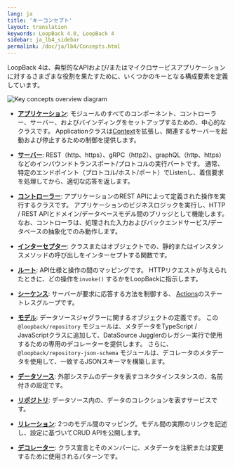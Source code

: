 ```yaml
---
lang: ja
title: 'キーコンセプト'
layout: translation
keywords: LoopBack 4.0, LoopBack 4
sidebar: ja_lb4_sidebar
permalink: /doc/ja/lb4/Concepts.html
---
```


LoopBack 4は、典型的なAPIおよび/またはマイクロサービスアプリケーションに対するさまざまな役割を果たすために、いくつかのキーとなる構成要素を定義しています。

![Key concepts overview diagram](imgs/key-concepts-overview-diagram.png)

- [**アプリケーション**](Application.md): モジュールのすべてのコンポーネント、コントローラー、サーバー、およびバインディングをセットアップするための、中心的なクラスです。 Applicationクラスは[Context](Context.md)を拡張し、関連するサーバーを起動および停止するための制御を提供します。

- [**サーバー**](Server.md): REST（http、https）、gRPC（http2）、graphQL（http、https）などのインバウンドトランスポート/プロトコルの実行パートです。 通常、特定のエンドポイント（プロトコル/ホスト/ポート）でListenし、着信要求を処理してから、適切な応答を返します。

- [**コントローラー**](Controllers.md): アプリケーションのREST APIによって定義された操作を実行するクラスです。 アプリケーションのビジネスロジックを実行し、HTTP / REST APIとドメイン/データベースモデル間のブリッジとして機能します。 なお、コントローラは、処理された入力およびバックエンドサービス/データベースの抽象化でのみ動作します。

- [**インターセプター**](Interceptors.md): クラスまたはオブジェクトでの、静的またはインスタンスメソッドの呼び出しをインターセプトする関数です。

- [**ルート**](Routes.md): API仕様と操作の間のマッピングです。 HTTPリクエストが与えられたときに、どの操作を`invoke()` するかをLoopBackに指示します。

- [**シーケンス**](Sequence.md): サーバーが要求に応答する方法を制御する、 [Actions](Sequence.md#actions)のステートレスグループです。

- [**モデル**](Model.md): データソースジャグラーに関するオブジェクトの定義です。 この`@loopback/repository` モジュールは、メタデータをTypeScript / JavaScriptクラスに追加して、DataSource Jugglerのレガシー実行で使用するための専用のデコレーターを提供します。 さらに、`@loopback/repository-json-schema` モジュールは、デコレータのメタデータを使用して、一致するJSONスキーマを構築します。
　
- [**データソース**](DataSources.md): 外部システムのデータを表すコネクタインスタンスの、名前付きの設定です。

- [**リポジトリ**](Repositories.md): データソース内の、データのコレクションを表すサービスです。

- [**リレーション**](Relations.md): 2つのモデル間のマッピング。モデル間の実際のリンクを記述し、設定に基づいてCRUD APIを公開します。

- [**デコレーター**](Decorators.md): クラス宣言とそのメンバーに、メタデータを注釈または変更するために使用されるパターンです。
